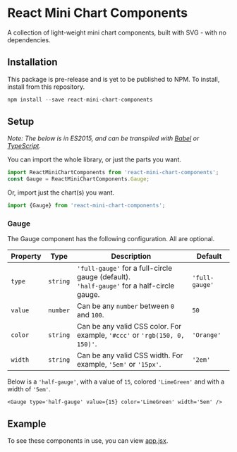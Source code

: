 # React Mini Chart Components
A collection of light-weight mini chart components, built with SVG - with no dependencies.

## Installation
This package is pre-release and is yet to be published to NPM. To install, install from this repository.
```javascript
npm install --save react-mini-chart-components
```

## Setup
*Note: The below is in ES2015, and can be transpiled with [Babel](https://github.com/babel/babel) or [TypeScript](https://github.com/Microsoft/TypeScript).*

You can import the whole library, or just the parts you want.
```javascript
import ReactMiniChartComponents from 'react-mini-chart-components';
const Gauge = ReactMiniChartComponents.Gauge;
```
Or, import just the chart(s) you want.
```javascript
import {Gauge} from 'react-mini-chart-components';
```
### Gauge
The Gauge component has the following configuration. All are optional.

| Property | Type | Description | Default |
| ------------- | ------------- | ------------- | ------------- |
| `type ` | `string` | `'full-gauge'` for a full-circle gauge (default).<br>`'half-gauge'` for a half-circle gauge. | `'full-gauge'` |
| `value` | `number` | Can be any `number` between `0` and `100`. | `50` |
| `color` | `string` | Can be any valid CSS color. For example, `'#ccc'` or `'rgb(150, 0, 150)'`. | `'Orange'` |
| `width` | `string` | Can be any valid CSS width. For example, `'5em'` or `'15px'`. | `'2em'` |

Below is a `'half-gauge'`, with a value of `15`, colored `'LimeGreen'` and with a width of `'5em'`.
```JSX
<Gauge type='half-gauge' value={15} color='LimeGreen' width='5em' />
```

## Example
To see these components in use, you can view [app.jsx](app.jsx).
